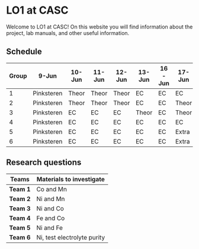 # LO1 at CASC

Welcome to LO1 at CASC! On this website you will find information about the project, lab manuals, and other useful information.


## Schedule

| Group | 9-Jun       | 10-Jun | 11-Jun | 12-Jun | 13-Jun | 16-Jun | 17-Jun | 18-Jun | 19-Jun | 20-Jun |
|-------|-------------|--------|--------|--------|--------|--------|--------|--------|--------|--------|
| 1     | Pinksteren  | Theor  | Theor  | Theor  | EC     | EC     | EC     | EC     | EC     | Extra  |
| 2     | Pinksteren  | Theor  | Theor  | Theor  | EC     | EC     | Theor  | EC     | EC     | Extra  |
| 3     | Pinksteren  | EC     | EC     | EC     | Theor  | EC     | Theor  | EC     | EC     | Extra  |
| 4     | Pinksteren  | EC     | EC     | EC     | EC     | EC     | EC     | Theor  | Theor  | Theor  |
| 5     | Pinksteren  | EC     | EC     | EC     | EC     | EC     | Extra  | Theor  | Theor  | Theor  |
| 6     | Pinksteren  | EC     | EC     | EC     | EC     | EC     | Extra  | Theor  | Theor  | Theor  |

## Research questions

| Teams      | Materials to investigate         |
|------------|----------------------------------|
| **Team 1** |    Co and Mn                     |
| **Team 2** |    Ni and Mn                     |
| **Team 3** |    Ni and Co                     |
| **Team 4** |    Fe and Co                     |
| **Team 5** |    Ni and Fe                     |
| **Team 6** |    Ni, test electrolyte purity   |
